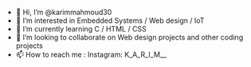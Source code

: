- 👋 Hi, I’m @karimmahmoud30
- 👀 I’m interested in Embedded Systems / Web design / IoT 
- 🌱 I’m currently learning C / HTML / CSS
- 💞️ I’m looking to collaborate on Web design projects and other coding projects
- 📫 How to reach me : Instagram: K_A_R_I_M__

<!---
karimmahmoud30/karimmahmoud30 is a ✨ special ✨ repository because its `README.md` (this file) appears on your GitHub profile.
You can click the Preview link to take a look at your changes.
--->
